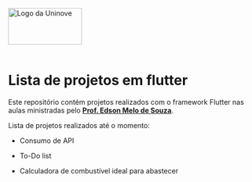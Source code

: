 <img a alt="Logo da Uninove" src="https://portal.coren-sp.gov.br/wp-content/uploads/2014/11/logo%20uninove.png" width="150" height="75">

<br>
<br>

# Lista de projetos em flutter

Este repositório contém projetos realizados com o framework Flutter nas aulas ministradas pelo **[Prof. Edson Melo de Souza](https://github.com/EdsonMSouza)**.

Lista de projetos realizados até o momento:

- Consumo de API

- To-Do list

- Calculadora de combustível ideal para abastecer